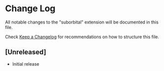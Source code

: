 # Change Log

All notable changes to the "suborbital" extension will be documented in this file.

Check [Keep a Changelog](http://keepachangelog.com/) for recommendations on how to structure this file.

## [Unreleased]

- Initial release